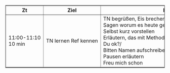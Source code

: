 <table border="1" cellpadding="5" cellspacing="0">
    <tr>
        <th>Zt</th>
        <th>Ziel</th>
        <th>Inhalt</th>
        <th>Methode</th>
        <th>Material</th>
    </tr>
    <tr>
        <td>11:00-11:10<br>10 min</td>
        <td>TN lernen Ref kennen</td>
        <td>TN begrüßen, Eis brechen <br>Sagen worum es heute geht: KI kennenlernen<br>Selbst kurz vorstellen<br>Erläutern, das mit Methoden gearbeitet wird/ kein Vortra<br>Du ok?/<br>Bitten Namen aufschreiben<br>Pausen erläutern<br>Freu mich schon</td>
        <td>TN schreiben Namensschilder</td>
        <td>Namensschilder<br>Eddings</td>
        <!-- Hier ist es wichtig die Würdigungshürde zu schaffen -->
    </tr>
    <!-- Weitere Zeilen und Zellen hier hinzufügen -->
</table>

<style>
    th, td{
        white-space: nowrap;
    }
</style>
